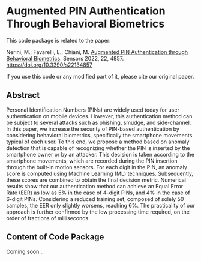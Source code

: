 # Augmented PIN Authentication Through Behavioral Biometrics

This code package is related to the paper:

Nerini, M.; Favarelli, E.; Chiani, M. [Augmented PIN Authentication through Behavioral Biometrics](https://www.mdpi.com/1424-8220/22/13/4857). Sensors 2022, 22, 4857. https://doi.org/10.3390/s22134857

If you use this code or any modified part of it, please cite our original paper.

## Abstract

Personal Identification Numbers (PINs) are widely used today for user authentication on mobile devices. However, this authentication method can be subject to several attacks such as phishing, smudge, and side-channel. In this paper, we increase the security of PIN-based authentication by considering behavioral biometrics, specifically the smartphone movements typical of each user. To this end, we propose a method based on anomaly detection that is capable of recognizing whether the PIN is inserted by the smartphone owner or by an attacker. This decision is taken according to the smartphone movements, which are recorded during the PIN insertion through the built-in motion sensors. For each digit in the PIN, an anomaly score is computed using Machine Learning (ML) techniques. Subsequently, these scores are combined to obtain the final decision metric. Numerical results show that our authentication method can achieve an Equal Error Rate (EER) as low as 5% in the case of 4-digit PINs, and 4% in the case of 6-digit PINs. Considering a reduced training set, composed of solely 50 samples, the EER only slightly worsens, reaching 6%. The practicality of our approach is further confirmed by the low processing time required, on the order of fractions of milliseconds.

## Content of Code Package

Coming soon...
